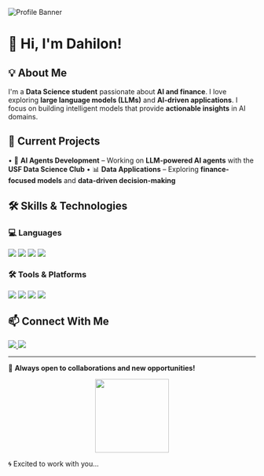 ![Profile Banner](https://user-gen-media-assets.s3.amazonaws.com/gemini_images/3933b8c9-eabf-47a6-9e38-b11caeab8796.png)

# 👋 Hi, I'm Dahilon!

## 💡 About Me
I'm a **Data Science student** passionate about **AI and finance**. I love exploring **large language models (LLMs)** and **AI-driven applications**. I focus on building intelligent models that provide **actionable insights** in AI domains.

## 🚀 Current Projects
• 🤖 **AI Agents Development** – Working on **LLM-powered AI agents** with the **USF Data Science Club**
• 📊 **Data Applications** – Exploring **finance-focused models** and **data-driven decision-making**

## 🛠️ Skills & Technologies

### 💻 Languages
<p align="left">
  <img src="https://img.shields.io/badge/Python-3776AB?style=for-the-badge&logo=python&logoColor=white" />
  <img src="https://img.shields.io/badge/Java-ED8B00?style=for-the-badge&logo=java&logoColor=white" />
  <img src="https://img.shields.io/badge/SQL-4479A1?style=for-the-badge&logo=postgresql&logoColor=white" />
  <img src="https://img.shields.io/badge/R-276DC3?style=for-the-badge&logo=r&logoColor=white" />
</p>

### 🛠️ Tools & Platforms
<p align="left">
  <img src="https://img.shields.io/badge/MySQL-4479A1?style=for-the-badge&logo=mysql&logoColor=white" />
  <img src="https://img.shields.io/badge/RStudio-75AADB?style=for-the-badge&logo=rstudio&logoColor=white" />
  <img src="https://img.shields.io/badge/PyCharm-000000?style=for-the-badge&logo=pycharm&logoColor=white" />
  <img src="https://img.shields.io/badge/GitHub-181717?style=for-the-badge&logo=github&logoColor=white" />
</p>

## 📫 Connect With Me
<p align="left">
  <a href="https://www.linkedin.com/in/dahilon-mohammed-7288532aa/" target="_blank">
    <img src="https://img.shields.io/badge/LinkedIn-Dahilon-blue?style=for-the-badge&logo=linkedin" />
  </a>
  <a href="https://github.com/Dahilon">
    <img src="https://img.shields.io/badge/GitHub-Dahilon-black?style=for-the-badge&logo=github" />
  </a>
</p>

---
🚀 **Always open to collaborations and new opportunities!**

<p align="center">
  <img src="https://media.giphy.com/media/3o7abldj0b3rxrZUxW/giphy.gif" width="150" height="150">
</p>

🌀 Excited to work with you...
